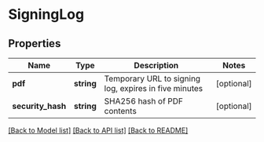 # SigningLog

## Properties
Name | Type | Description | Notes
------------ | ------------- | ------------- | -------------
**pdf** | **string** | Temporary URL to signing log, expires in five minutes | [optional] 
**security_hash** | **string** | SHA256 hash of PDF contents | [optional] 

[[Back to Model list]](../README.md#documentation-for-models) [[Back to API list]](../README.md#documentation-for-api-endpoints) [[Back to README]](../README.md)



